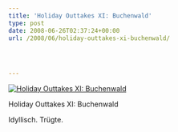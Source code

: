 ```yaml
---
title: 'Holiday Outtakes XI: Buchenwald'
type: post
date: 2008-06-26T02:37:24+00:00
url: /2008/06/holiday-outtakes-xi-buchenwald/




---
```

<div class="flickr">
  <a href="http://www.flickr.com/photos/schreibblogade/2612953255/" title="Holiday Outtakes XI: Buchenwald"><img src="//farm4.static.flickr.com/3061/2612953255_59ab9082fe.jpg" alt="Holiday Outtakes XI: Buchenwald" /></a></p>

  <p>
    Holiday Outtakes XI: Buchenwald
  </p>
</div>

Idyllisch. Trügte.
